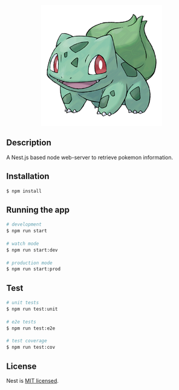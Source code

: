 <p align="center">
  <a target="blank"><img src="https://raw.githubusercontent.com/PokeAPI/sprites/master/sprites/pokemon/other/official-artwork/1.png" width="320" alt="Pokemon Logo" /></a>
</p>


## Description

A Nest.js based node web-server to retrieve pokemon information.

## Installation

```bash
$ npm install
```

## Running the app

```bash
# development
$ npm run start

# watch mode
$ npm run start:dev

# production mode
$ npm run start:prod
```

## Test

```bash
# unit tests
$ npm run test:unit

# e2e tests
$ npm run test:e2e

# test coverage
$ npm run test:cov
```

## License

Nest is [MIT licensed](LICENSE).
